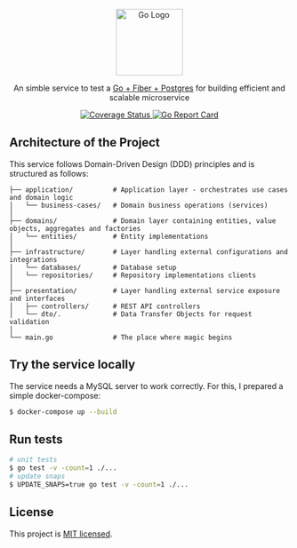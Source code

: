 <p align="center">
<a href="https://go.dev/" target="blank"><img src="https://blog.golang.org/go-brand/Go-Logo/PNG/Go-Logo_Blue.png" width="120" alt="Go Logo" /></a>
</p>

<p align="center">An simble service to test a <a href="http://nodejs.org" target="_blank">Go + Fiber + Postgres</a> for building efficient and scalable microservice</p>  
  <p align="center">
    <a href='https://coveralls.io/github/Danielecina/events-service-go?branch=main'>
      <img src='https://coveralls.io/repos/github/Danielecina/events-service-go/badge.svg?branch=main' alt='Coverage Status' />
    </a>
    <a href="https://goreportcard.com/report/Danielecina/events-service-go">
      <img src="https://goreportcard.com/badge/Danielecina/events-service-go" alt="Go Report Card" />
    </a>
  </p>
</p>

## Architecture of the Project

This service follows Domain-Driven Design (DDD) principles and is structured as follows:

```text
├── application/          # Application layer - orchestrates use cases and domain logic
│   └── business-cases/   # Domain business operations (services)
│
├── domains/              # Domain layer containing entities, value objects, aggregates and factories
│   └── entities/         # Entity implementations
│
├── infrastructure/       # Layer handling external configurations and integrations
│   └── databases/        # Database setup
│   └── repositories/     # Repository implementations clients
│
├── presentation/         # Layer handling external service exposure and interfaces
│   ├── controllers/      # REST API controllers
│   └── dto/.             # Data Transfer Objects for request validation
│
└── main.go               # The place where magic begins
```

## Try the service locally

The service needs a MySQL server to work correctly. For this, I prepared a simple docker-compose:

```bash
$ docker-compose up --build
```

## Run tests

```bash
# unit tests
$ go test -v -count=1 ./...
# update snaps
$ UPDATE_SNAPS=true go test -v -count=1 ./...
```

## License

This project is [MIT licensed](https://opensource.org/licenses/MIT).

[go-report-card]: https://goreportcard.com/badge/Danielecina/events-service-go
[go-report-card-url]: https://goreportcard.com/report/Danielecina/events-service-go
[coveralls-image]: https://coveralls.io/repos/github/Danielecina/events-service-go/badge.svg?branch=main
[coveralls-url]: https://coveralls.io/github/Danielecina/events-service-go?branch=main
